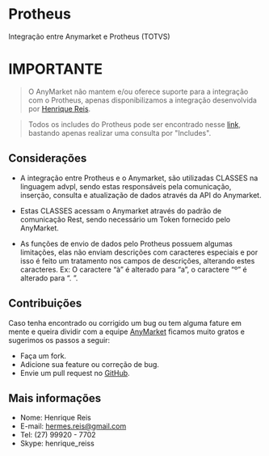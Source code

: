 # Protheus
Integração entre Anymarket e Protheus (TOTVS)

**IMPORTANTE**
========================

> O AnyMarket não mantem e/ou oferece suporte para a integração com o Protheus, apenas disponibilizamos a integração desenvolvida por [Henrique Reis].

> Todos os includes do Protheus pode ser encontrado nesse [link], bastando apenas realizar uma consulta por "Includes".

Considerações
----------
 - A integração entre Protheus e o Anymarket, são utilizadas CLASSES na linguagem advpl, sendo estas responsáveis pela comunicação, inserção, consulta e atualização de dados através da API do Anymarket.

 - Estas CLASSES acessam o Anymarket através do padrão de comunicação Rest, sendo necessário um Token fornecido pelo AnyMarket.

 - As funções de envio de dados pelo Protheus possuem algumas limitações, elas não enviam descrições com caracteres especiais e por isso é feito um tratamento nos campos de descrições, alterando estes caracteres. Ex: O caractere “à” é alterado para “a”, o caractere “º” é alterado para “. ”. 

 Contribuições
-------------
Caso tenha encontrado ou corrigido um bug ou tem alguma fature em mente e queira dividir com a equipe [AnyMarket] ficamos muito gratos e sugerimos os passos a seguir:

 * Faça um fork.
 * Adicione sua feature ou correção de bug.
 * Envie um pull request no [GitHub].


 Mais informações
-------------
- Nome: Henrique Reis
- E-mail: hermes.reis@gmail.com
- Tel: (27) 99920 - 7702
- Skype: henrique_reiss


 [AnyMarket]: http://www.anymarket.com.br
 [GitHub]: https://github.com/AnyMarket/Protheus
 [Henrique Reis]: hermes.reis@gmail.com
 [link]: https://suporte.totvs.com/download